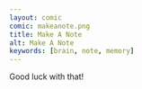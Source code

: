 ```yaml
---
layout: comic
comic: makeanote.png
title: Make A Note
alt: Make A Note
keywords: [brain, note, memory]
---
```


Good luck with that!
